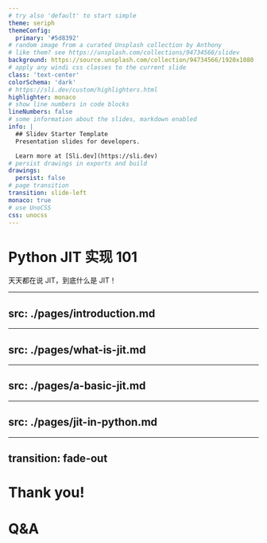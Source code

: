 ```yaml
---
# try also 'default' to start simple
theme: seriph
themeConfig:
  primary: '#5d8392'
# random image from a curated Unsplash collection by Anthony
# like them? see https://unsplash.com/collections/94734566/slidev
background: https://source.unsplash.com/collection/94734566/1920x1080
# apply any windi css classes to the current slide
class: 'text-center'
colorSchema: 'dark'
# https://sli.dev/custom/highlighters.html
highlighter: monaco
# show line numbers in code blocks
lineNumbers: false
# some information about the slides, markdown enabled
info: |
  ## Slidev Starter Template
  Presentation slides for developers.

  Learn more at [Sli.dev](https://sli.dev)
# persist drawings in exports and build
drawings:
  persist: false
# page transition
transition: slide-left
monaco: true
# use UnoCSS
css: unocss
---
```


# Python JIT 实现 101

天天都在说 JIT，到底什么是 JIT！  

---
src: ./pages/introduction.md
---

---
src: ./pages/what-is-jit.md
---

---
src: ./pages/a-basic-jit.md
---

---
src: ./pages/jit-in-python.md
---

---
transition: fade-out
---

# Thank you!

<h1>Q&A</h1>
